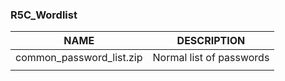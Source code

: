 ### R5C_Wordlist
 
|            NAME             |             DESCRIPTION             |
| --------------------------- | ----------------------------------- |
| common_password_list.zip    |    Normal list of passwords         |
|                             |                                     |
